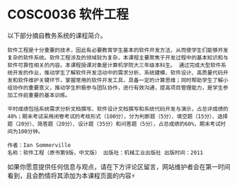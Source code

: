 
# COSC0036 软件工程

以下部分摘自教务系统的课程简介。

```
软件工程是十分重要的技术，因此有必要教育学生基本的软件开发方法，从而使学生们能够开发复杂的软件系统。软件工程涉及的领域较为复杂，本课程主要聚焦于开发过程中的基本知识和与软件可靠性相关的内容。本课程授课对象是计算机学院大三年级本科生。 通过完成大型软件系统开发的作业，推动学生了解软件开发活动中的需求分析、系统建模、软件设计、高质量代码开发和软件维护关键环节，掌握常用的软件开发工具，具备一定的计算思维；同时帮助学生了解小组协作的重要意义，推动学生积极参与团队协作，进行有效沟通，提高项目管理能力，是学生参加工作前重要的基本训练。

平时成绩包括系统需求分析文档撰写、软件设计文档撰写和系统代码开发与演示，占总评成绩的40%；期末考试采用闭卷考试的考核形式（100分），分为判断题（5分）、填空题（15分）、选择题（20分）、简答题（20分）、设计题（35分）和问答题（5分），占总成绩的60%，期末考试时间为100分钟。

作者：Ian Sommerville 
名称：软件工程（原书第9版，中文版） 出版社：机械工业出版社 出版时间：2011
```


如果你愿意提供任何信息与观点，请在下方评论区留言，网站维护者会在第一时间看到，且会酌情将其添加为本课程页面的内容⚡️
